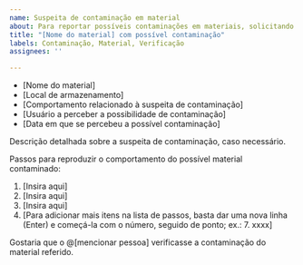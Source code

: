```yaml
---
name: Suspeita de contaminação em material
about: Para reportar possíveis contaminações em materiais, solicitando verificação
title: "[Nome do material] com possível contaminação"
labels: Contaminação, Material, Verificação
assignees: ''

---
```


- [Nome do material]
- [Local de armazenamento]
- [Comportamento relacionado à suspeita de contaminação]
- [Usuário a perceber a possibilidade de contaminação]
- [Data em que se percebeu a possível contaminação]

Descrição detalhada sobre a suspeita de contaminação, caso necessário.

Passos para reproduzir o comportamento do possível material contaminado:
1. [Insira aqui]
2. [Insira aqui]
3. [Insira aqui]
4. [Para adicionar mais itens na lista de passos, basta dar uma nova linha (Enter) e começá-la com o número, seguido de ponto; ex.: 7. xxxx]

Gostaria que o @[mencionar pessoa] verificasse a contaminação do material referido.
